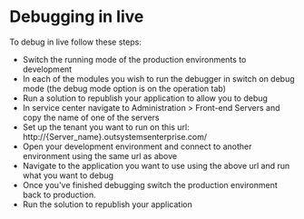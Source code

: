 # Debugging in live

To debug in live follow these steps:
* Switch the running mode of the production environments to development
* In each of the modules you wish to run the debugger in switch on debug mode (the debug mode option is on the operation tab)
* Run a solution to republish your application to allow you to debug
* In service center navigate to Administration > Front-end Servers and copy the name of one of the servers
* Set up the tenant you want to run on this url: http://{Server_name}.outsystemsenterprise.com/
* Open your development environment and connect to another environment using the same url as above
* Navigate to the application you want to use using the above url and run what you want to debug
* Once you've finished debugging switch the production environment back to production.
* Run the solution to republish your application